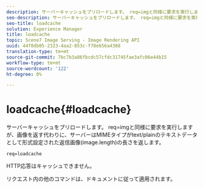 ```yaml
---
description: サーバーキャッシュをプリロードします。 req=imgと同様に要求を実行しますが、画像を返す代わりに、サーバーはMIMEタイプがtext/plainのテキストデータとして形式設定された返信画像(image.length)の長さを返します。
seo-description: サーバーキャッシュをプリロードします。 req=imgと同様に要求を実行しますが、画像を返す代わりに、サーバーはMIMEタイプがtext/plainのテキストデータとして形式設定された返信画像(image.length)の長さを返します。
seo-title: loadcache
solution: Experience Manager
title: loadcache
topic: Scene7 Image Serving - Image Rendering API
uuid: 44f0db05-2323-4aa2-853c-f78e656a4308
translation-type: tm+mt
source-git-commit: 7bc7b3a86fbcdc57cfdc31745fae3afc06e44b15
workflow-type: tm+mt
source-wordcount: '122'
ht-degree: 0%

---
```



# loadcache{#loadcache}

サーバーキャッシュをプリロードします。 req=imgと同様に要求を実行しますが、画像を返す代わりに、サーバーはMIMEタイプがtext/plainのテキストデータとして形式設定された返信画像(image.length)の長さを返します。

`req=loadcache`

HTTP応答はキャッシュできません。

リクエスト内の他のコマンドは、ドキュメントに従って適用されます。
